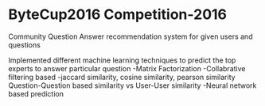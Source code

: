 # ByteCup2016 Competition-2016

Community Question Answer recommendation system for given users and questions 

Implemented different machine learning techniques to predict the top experts to answer particular question
-Matrix Factorization 
-Collabrative filtering based -jaccard similarity, cosine similarity, pearson similarity
  Question-Question based similarity vs User-User similarity
-Neural network based prediction

